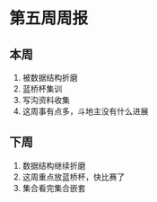 # 第五周周报
## 本周
1. 被数据结构折磨
2. 蓝桥杯集训
3. 写沟资料收集
4. 这周事有点多，斗地主没有什么进展

## 下周
1. 数据结构继续折磨
2. 这周重点放蓝桥杯，快比赛了
3. 集合看完集合嵌套